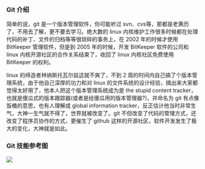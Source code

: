 ### Git 介绍

简单的说，git 是一个版本管理软件，你可能听过 svn、cvs等，那都是老黄历了，不用去了解，更不要去学习。绝大数的 linux 内核维护工作很多时候都在处理代码的补丁、文件的归档等等很琐碎的事务上，在 2002 年的时候才使用 BitKeeper 管理软件，但是到 2005 年的时候，开发 BitKeeper 软件的公司和 linux 内核开源社区的合作关系结束了，收回了 linux 内核社区免费使用 BitKeeper 的权利。

linux 的缔造者林纳斯托瓦尔兹这就不爽了，不到 2 周的时间内自己搞了个版本管理系统，由于他自己深厚的功力和对 linux 的文件系统的设计经验，搞出来大家都觉得太好用了，他本人把这个版本管理系统成为是 the stupid content tracker，也就是傻瓜式的版本跟踪器(或者是给傻瓜用的版本管理器?)，并命名为 git 有点像饭桶的意思，也有人理解成 global information tracker，反正估计他当时非常生气，大神一生气就不得了，世界就被改变了。git 不但改变了代码的管理方式，还改变了程序员协作的方式，更催生了 github 这样的开源社区，软件开发发生了极大的变化，大神就是如此。

### Git 技能参考图

![](http://processon.com/chart_image/5fc5a9d307912932989ac452.png)
